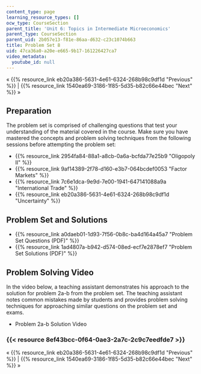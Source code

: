 ```yaml
---
content_type: page
learning_resource_types: []
ocw_type: CourseSection
parent_title: 'Unit 6: Topics in Intermediate Microeconomics'
parent_type: CourseSection
parent_uid: 2b057e13-f81e-86aa-d632-c23c1074b663
title: Problem Set 8
uid: 47ca36a0-a20e-e665-9b17-161226427ca7
video_metadata:
  youtube_id: null
---
```


« {{% resource_link eb20a386-5631-4e61-6324-268b98c9df1d "Previous" %}} | {{% resource_link 1540ea69-3186-1f85-5d35-b82c66e44bec "Next" %}} »

Preparation
-----------

The problem set is comprised of challenging questions that test your understanding of the material covered in the course. Make sure you have mastered the concepts and problem solving techniques from the following sessions before attempting the problem set:

*   {{% resource_link 2954fa84-88a1-a8cb-0a6a-bcfda77e25b9 "Oligopoly II" %}}
*   {{% resource_link 9af14389-2f78-d160-e3b7-064bcdef0053 "Factor Markets" %}}
*   {{% resource_link 7c6e1dca-9e9d-7e00-1941-647141088a9a "International Trade" %}}
*   {{% resource_link eb20a386-5631-4e61-6324-268b98c9df1d "Uncertainty" %}}

Problem Set and Solutions
-------------------------

*   {{% resource_link a0daeb01-1d93-7f56-0b8c-ba4d164a45a7 "Problem Set Questions (PDF)" %}}
*   {{% resource_link 1ad4807a-b942-d574-08ed-ecf7e2878ef7 "Problem Set Solutions (PDF)" %}}

Problem Solving Video
---------------------

In the video below, a teaching assistant demonstrates his approach to the solution for problem 2a-b from the problem set. The teaching assistant notes common mistakes made by students and provides problem solving techniques for approaching similar questions on the problem set and exams.

*   Problem 2a-b Solution Video

### {{< resource 8ef43bcc-0f64-0ae3-2a7c-2c9c7eedfde7 >}}

« {{% resource_link eb20a386-5631-4e61-6324-268b98c9df1d "Previous" %}} | {{% resource_link 1540ea69-3186-1f85-5d35-b82c66e44bec "Next" %}} »